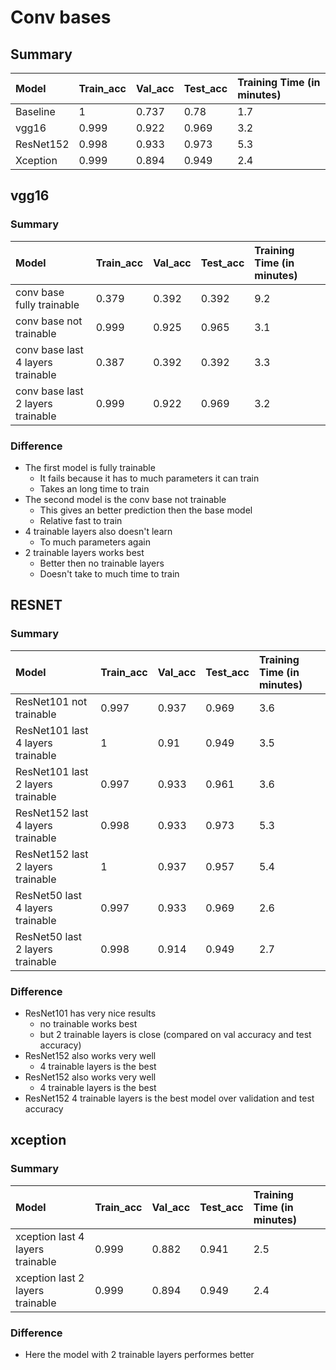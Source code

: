 # Conv bases
## Summary

| Model     | Train_acc | Val_acc | Test_acc | Training Time (in minutes) |
| :-------- | :-------- | :------ | :------- | :------------------------- |
| Baseline  | 1         | 0.737   | 0.78     | 1.7                        |
| vgg16     | 0.999     | 0.922   | 0.969    | 3.2                        |
| ResNet152 | 0.998     | 0.933   | 0.973    | 5.3                        |
| Xception  | 0.999     | 0.894   | 0.949    | 2.4                        |



## vgg16
### Summary

| Model                             | Train_acc | Val_acc | Test_acc | Training Time (in minutes) |
| :-------------------------------- | :-------- | :------ | :------- | :------------------------- |
| conv base fully trainable         | 0.379     | 0.392   | 0.392    | 9.2                        |
| conv base not trainable           | 0.999     | 0.925   | 0.965    | 3.1                        |
| conv base last 4 layers trainable | 0.387     | 0.392   | 0.392    | 3.3                        |
| conv base last 2 layers trainable | 0.999     | 0.922   | 0.969    | 3.2                        |


### Difference

- The first model is fully trainable
  - It fails because it has to much parameters it can train
  - Takes an long time to train
- The second model is the conv base not trainable
  - This gives an better prediction then the base model
  - Relative fast to train
- 4 trainable layers also doesn't learn
  - To much parameters again
- 2 trainable layers works best
  - Better then no trainable layers
  - Doesn't take to much time to train


## RESNET
### Summary

| Model                             | Train_acc | Val_acc | Test_acc | Training Time (in minutes) |
| :-------------------------------- | :-------- | :------ | :------- | :------------------------- |
| ResNet101 not trainable           | 0.997     | 0.937   | 0.969    | 3.6                        |
| ResNet101 last 4 layers trainable | 1         | 0.91    | 0.949    | 3.5                        |
| ResNet101 last 2 layers trainable | 0.997     | 0.933   | 0.961    | 3.6                        |
| ResNet152 last 4 layers trainable | 0.998     | 0.933   | 0.973    | 5.3                        |
| ResNet152 last 2 layers trainable | 1         | 0.937   | 0.957    | 5.4                        |
| ResNet50 last 4 layers trainable  | 0.997     | 0.933   | 0.969    | 2.6                        |
| ResNet50 last 2 layers trainable  | 0.998     | 0.914   | 0.949    | 2.7                        |

### Difference
- ResNet101 has very nice results
  - no trainable works best
  - but 2 trainable layers is close (compared on val accuracy and test accuracy)
- ResNet152 also works very well
  - 4 trainable layers is the best
- ResNet152 also works very well
  - 4 trainable layers is the best
- ResNet152 4 trainable layers is the best model over validation and test accuracy

## xception
### Summary

| Model                            | Train_acc | Val_acc | Test_acc | Training Time (in minutes) |
| :------------------------------- | :-------- | :------ | :------- | :------------------------- |
| xception last 4 layers trainable | 0.999     | 0.882   | 0.941    | 2.5                        |
| xception last 2 layers trainable | 0.999     | 0.894   | 0.949    | 2.4                        |

### Difference

- Here the model with 2 trainable layers performes better